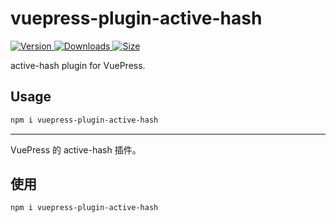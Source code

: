 # vuepress-plugin-active-hash

[![Version](https://img.shields.io/npm/v/vuepress-plugin-active-hash.svg?style=flat-square&logo=npm) ![Downloads](https://img.shields.io/npm/dm/vuepress-plugin-active-hash.svg?style=flat-square&logo=npm) ![Size](https://img.shields.io/bundlephobia/min/vuepress-plugin-active-hash?style=flat-square&logo=npm)](https://www.npmjs.com/package/vuepress-plugin-active-hash)

active-hash plugin for VuePress.

## Usage

```bash
npm i vuepress-plugin-active-hash
```

---

VuePress 的 active-hash 插件。

## 使用

```bash
npm i vuepress-plugin-active-hash
```
